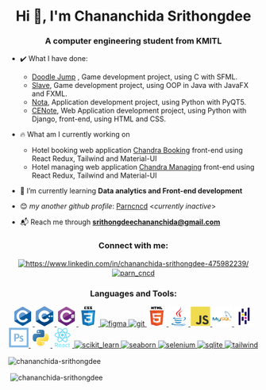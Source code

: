 <h1 align="center">Hi 👋, I'm Chananchida Srithongdee</h1>
<h3 align="center">A computer engineering student from KMITL</h3>




- ✔️ What I have done:
  * [Doodle Jump](https://github.com/chananchida-srithongdee/Project_games) , Game development project, using C with SFML.
  * [Slave](https://drive.google.com/file/d/1u9cV9Xd3fm1jyfq5ecu35twOfF37s76A/view?usp=sharing), Game development project, using OOP in Java with JavaFX and FXML.
  * [Nota](https://github.com/chananchida-srithongdee/NoteMe), Application development project, using Python with PyQT5.
  * [CENote](https://github.com/chananchida-srithongdee/CENOTE), Web Application development project, using Python with Django, front-end, using HTML and CSS.

- 🔥 What am I currently working on
  * Hotel booking web application [Chandra Booking](https://github.com/chananchida-srithongdee/chandra-booking-webapp-frontend) front-end using React Redux, Tailwind and Material-UI
  * Hotel managing web application [Chandra Managing](https://github.com/chananchida-srithongdee/chandra-management-webapp-frontend) front-end using React Redux, Tailwind and Material-UI
- 🌱 I’m currently learning **Data analytics and Front-end development**
- 😊 *my another github profile*:  [Parncncd]( https://github.com/Parncncd?tab=overview&from=2021-12-01&to=2021-12-31 ) <*currently inactive*>
- 📬 Reach me through **srithongdeechananchida@gmail.com**


<h3 align="center">Connect with me:</h3>
<p align="center">
<a href="https://www.linkedin.com/in/chananchida-srithongdee-475982239/" target="blank"><img align="center" src="https://raw.githubusercontent.com/rahuldkjain/github-profile-readme-generator/master/src/images/icons/Social/linked-in-alt.svg" alt="https://www.linkedin.com/in/chananchida-srithongdee-475982239/" height="30" width="40" /></a>
<a href="https://instagram.com/parn_cncd" target="blank"><img align="center" src="https://raw.githubusercontent.com/rahuldkjain/github-profile-readme-generator/master/src/images/icons/Social/instagram.svg" alt="parn_cncd" height="30" width="40" /></a>
</p>

<h3 align="center">Languages and Tools:</h3>
<p align="center"> <a href="https://www.cprogramming.com/" target="_blank" rel="noreferrer"> <img src="https://raw.githubusercontent.com/devicons/devicon/master/icons/c/c-original.svg" alt="c" width="40" height="40"/> </a> <a href="https://www.w3schools.com/cpp/" target="_blank" rel="noreferrer"> <img src="https://raw.githubusercontent.com/devicons/devicon/master/icons/cplusplus/cplusplus-original.svg" alt="cplusplus" width="40" height="40"/> </a> <a href="https://www.w3schools.com/cs/" target="_blank" rel="noreferrer"> <img src="https://raw.githubusercontent.com/devicons/devicon/master/icons/csharp/csharp-original.svg" alt="csharp" width="40" height="40"/> </a> <a href="https://www.w3schools.com/css/" target="_blank" rel="noreferrer"> <img src="https://raw.githubusercontent.com/devicons/devicon/master/icons/css3/css3-original-wordmark.svg" alt="css3" width="40" height="40"/> </a>  <a href="https://www.figma.com/" target="_blank" rel="noreferrer"> <img src="https://www.vectorlogo.zone/logos/figma/figma-icon.svg" alt="figma" width="40" height="40"/> </a> <a href="https://git-scm.com/" target="_blank" rel="noreferrer"> <img src="https://www.vectorlogo.zone/logos/git-scm/git-scm-icon.svg" alt="git" width="40" height="40"/> </a> <a href="https://www.w3.org/html/" target="_blank" rel="noreferrer"> <img src="https://raw.githubusercontent.com/devicons/devicon/master/icons/html5/html5-original-wordmark.svg" alt="html5" width="40" height="40"/> </a> <a href="https://www.java.com" target="_blank" rel="noreferrer"> <img src="https://raw.githubusercontent.com/devicons/devicon/master/icons/java/java-original.svg" alt="java" width="40" height="40"/> </a> <a href="https://developer.mozilla.org/en-US/docs/Web/JavaScript" target="_blank" rel="noreferrer"> <img src="https://raw.githubusercontent.com/devicons/devicon/master/icons/javascript/javascript-original.svg" alt="javascript" width="40" height="40"/> </a> <a href="https://www.mysql.com/" target="_blank" rel="noreferrer"> <img src="https://raw.githubusercontent.com/devicons/devicon/master/icons/mysql/mysql-original-wordmark.svg" alt="mysql" width="40" height="40"/> </a> <a href="https://pandas.pydata.org/" target="_blank" rel="noreferrer"> <img src="https://raw.githubusercontent.com/devicons/devicon/2ae2a900d2f041da66e950e4d48052658d850630/icons/pandas/pandas-original.svg" alt="pandas" width="40" height="40"/> </a> <a href="https://www.photoshop.com/en" target="_blank" rel="noreferrer"> <img src="https://raw.githubusercontent.com/devicons/devicon/master/icons/photoshop/photoshop-line.svg" alt="photoshop" width="40" height="40"/> </a> <a href="https://www.python.org" target="_blank" rel="noreferrer"> <img src="https://raw.githubusercontent.com/devicons/devicon/master/icons/python/python-original.svg" alt="python" width="40" height="40"/> </a>  <a href="https://reactjs.org/" target="_blank" rel="noreferrer"> <img src="https://raw.githubusercontent.com/devicons/devicon/master/icons/react/react-original-wordmark.svg" alt="react" width="40" height="40"/> </a> <a href="https://scikit-learn.org/" target="_blank" rel="noreferrer"> <img src="https://upload.wikimedia.org/wikipedia/commons/0/05/Scikit_learn_logo_small.svg" alt="scikit_learn" width="40" height="40"/> </a> <a href="https://seaborn.pydata.org/" target="_blank" rel="noreferrer"> <img src="https://seaborn.pydata.org/_images/logo-mark-lightbg.svg" alt="seaborn" width="40" height="40"/> </a> <a href="https://www.selenium.dev" target="_blank" rel="noreferrer"> <img src="https://raw.githubusercontent.com/detain/svg-logos/780f25886640cef088af994181646db2f6b1a3f8/svg/selenium-logo.svg" alt="selenium" width="40" height="40"/> </a> <a href="https://www.sqlite.org/" target="_blank" rel="noreferrer"> <img src="https://www.vectorlogo.zone/logos/sqlite/sqlite-icon.svg" alt="sqlite" width="40" height="40"/> </a> <a href="https://tailwindcss.com/" target="_blank" rel="noreferrer"> <img src="https://www.vectorlogo.zone/logos/tailwindcss/tailwindcss-icon.svg" alt="tailwind" width="40" height="40"/> </a> </p>

<p><img align="center" src="https://github-readme-stats.vercel.app/api/top-langs?username=chananchida-srithongdee&show_icons=true&locale=en&layout=compact" alt="chananchida-srithongdee" /></p>

<p>&nbsp;<img align="center" src="https://github-readme-stats.vercel.app/api?username=chananchida-srithongdee&show_icons=true&locale=en" alt="chananchida-srithongdee" /></p>




